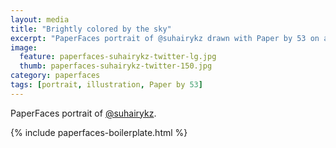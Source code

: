 ```yaml
---
layout: media
title: "Brightly colored by the sky"
excerpt: "PaperFaces portrait of @suhairykz drawn with Paper by 53 on an iPad."
image: 
  feature: paperfaces-suhairykz-twitter-lg.jpg
  thumb: paperfaces-suhairykz-twitter-150.jpg
category: paperfaces
tags: [portrait, illustration, Paper by 53]
---
```


PaperFaces portrait of [@suhairykz](http://twitter.com/suhairykz).

{% include paperfaces-boilerplate.html %}